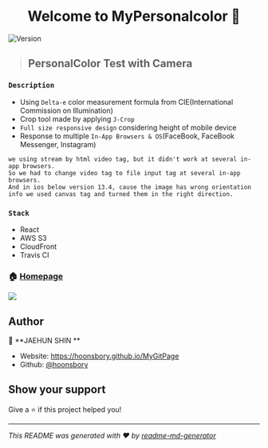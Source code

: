 








<h1 align="center">Welcome to MyPersonalcolor   👋</h1>
<p>
  <img alt="Version" src="https://img.shields.io/badge/version-1.0.0-blue.svg?cacheSeconds=2592000" />
</p>

>## PersonalColor Test with Camera

### `Description`
- Using `Delta-e` color measurement formula from CIE(International Commission on Illumination)
- Crop tool made by applying `J-Crop`
- `Full size responsive design` considering height of mobile device
- Response to multiple `In-App Browsers & OS`(FaceBook, FaceBook Messenger, Instagram) 

```
we using stream by html video tag, but it didn't work at several in-app browsers.
So we had to change video tag to file input tag at several in-app browsers. 
And in ios below version 13.4, cause the image has wrong orientation info we used canvas tag and turned them in the right direction.
```

### `Stack`
- React
- AWS S3
- CloudFront
- Travis CI

### 🏠 [Homepage](https://mycolor.kr)
<img src="https://s3.ap-northeast-2.amazonaws.com/jaehoon-dayoff.ml/pcImages/metaImg.jpg">

## Author

👤 **JAEHUN SHIN  **

* Website: https://hoonsbory.github.io/MyGitPage
* Github: [@hoonsbory  ](https://github.com/hoonsbory  )

## Show your support

Give a ⭐️ if this project helped you!

***
_This README was generated with ❤️ by [readme-md-generator](https://github.com/kefranabg/readme-md-generator)_

